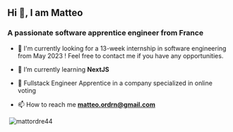 ## Hi 👋, I am Matteo

### A passionate software apprentice engineer from France

- 🔭 I'm currently looking for a 13-week internship in software engineering from May 2023 ! Feel free to contact me if you have any opportunities.

- 🌱 I’m currently learning **NextJS**

- 🏢 Fullstack Engineer Apprentice in a company specialized in online voting

- 📫 How to reach me **matteo.ordrn@gmail.com**

<p>&nbsp;<img align="center" src="https://github-readme-stats.vercel.app/api?username=Mattordre44&show_icons=true&locale=en&theme=dracula" alt="mattordre44" /></p>
